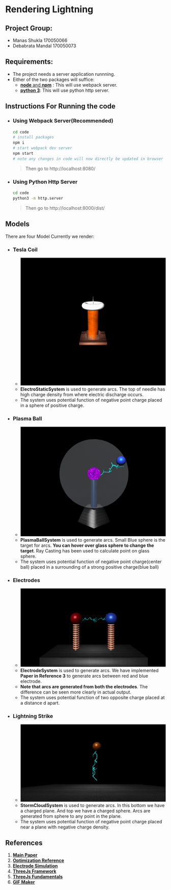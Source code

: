 # Rendering Lightning

## Project Group:
* Manas Shukla 170050066
* Debabrata Mandal 170050073

## Requirements:
* The project needs a server application runnning.
* Either of the two packages will suffice:
    * [**node** and **npm**](https://nodejs.org/en/download/) : This will use webpack server. 
    * [**python 3**](https://www.python.org/downloads/): This will use python http server.


## Instructions For Running the code ##

* ### Using Webpack Server(**Recommended**) ###
    ```bash
    cd code
    # install packages
    npm i
    # start webpack dev server
    npm start
    # note any changes in code will now directly be updated in browser
    ```
    > Then go to http://localhost:8080/

* ### Using Python Http Server ###
    ```bash
    cd code
    python3 -m http.server 
    ```
    > Then go to http://localhost:8000/dist/

## Models ##
There are four Model Currently we render:
* ### **Tesla Coil** ###
    * ![Tesla Coil](./gifs/tc.gif)
    * **ElectroStaticSystem** is used to generate arcs. The top of needle has high charge density from where electric discharge occurs.
    * The system uses potential function of negative point charge placed in a sphere of positive charge.

* ### **Plasma Ball** ###
    * ![Plasma Ball](./gifs/pb.gif)
    * **PlasmaBallSystem** is used to generate arcs. Small Blue sphere is the target for arcs. **You can hover over glass sphere to change the target**. Ray Casting has been used to calculate point on glass sphere.
    * The system uses potential function of negative point charge(center ball) placed in a surrounding of a strong positive charge(blue ball)

* ### **Electrodes** ### 
    * ![Electrodes](./gifs/eltr.gif)
    * **ElectrodeSystem** is used to generate arcs. We have implemented **Paper in Reference 3** to generate arcs between red and blue electrode.
    * **Note that arcs are generated from both the electrodes**. The difference can be seen more clearly in actual output.
    * The system uses potential function of two opposite charge placed at a distance d apart. 

* ### **Lightning Strike** ####
    * ![Lightning Strike](./gifs/ls.gif)
    * **StormCloudSystem** is used to generate arcs. In this bottom we have a charged plane. And top we have a charged sphere. Arcs are generated from sphere to any point in the plane.
    * The system uses potential function of negative point charge placed near a plane with negative charge density. 


## References
1. [**Main Paper**](http://gamma.cs.unc.edu/LIGHTNING/lightning.pdf)
2. [**Optimization Reference**](http://gamma.cs.unc.edu/FRAC/laplacian_large.pdf)
3. [**Electrode Simulation**](https://www.researchgate.net/publication/236619131_Fractal_Nature_of_Simulated_Lightning_Channels)
4. [**ThreeJs Framework**](https://threejs.org/)
5. [**ThreeJs Fundamentals**](https://threejsfundamentals.org/)
6. [**GIF Maker**](https://ezgif.com/maker)